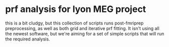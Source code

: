 # prf analysis for lyon MEG project

this is a bit cludgy, but this collection of scripts runs post-fmriprep preprocessing, as well as both grid and iterative prf fitting. 
It isn't using all the newest software, but we're aiming for a set of simple scripts that will run the required analysis. 